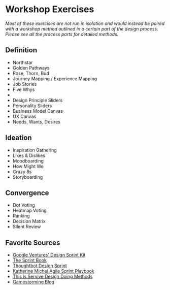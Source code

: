 # Workshop Exercises

*Most of these exercises are not run in isolation and would instead be paired with a workshop method outlined in a certain part of the design process. Please see all the process parts for detailed methods.*


## Definition
- Northstar
- Golden Pathways
- Rose, Thorn, Bud
- Journey Mapping / Experience Mapping
- Job Stories
- Five Whys
-
- Design Principle Sliders
- Personality Sliders
- Business Model Canvas
- UX Canvas
- Needs, Wants, Desires

## Ideation
- Inspiration Gathering
- Likes & Dislikes
- Moodboarding
- How Might We
- Crazy 8s
- Storyboarding


## Convergence
- Dot Voting
- Heatmap Voting
- Ranking
- Decision Matrix
- Silent Review


## Favorite Sources
- [Google Ventures' Design Sprint Kit](https://designsprintkit.withgoogle.com/methodology/overview)
- [The Sprint Book](https://www.thesprintbook.com/)
- [Thoughtbot Design Sprint](https://github.com/thoughtbot/design-sprint)
- [Katherine Michel Agile Sprint Playbook](https://katherinemichel.gitbooks.io/agile-sprint-playbook/content/)
- [This is Servive Design Doing Methods](https://www.thisisservicedesigndoing.com/methods)
- [Gamestorming Blog](https://gamestorming.com/)
